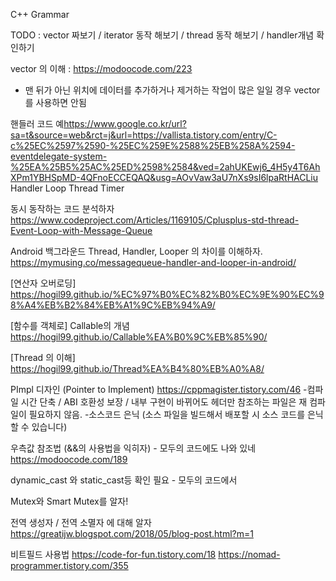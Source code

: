 
C++ Grammar

TODO : vector 짜보기 / iterator 동작 해보기 / thread 동작 해보기 / handler개념 확인하기 

vector 의 이해 : <https://modoocode.com/223>
  - 맨 뒤가 아닌 위치에 데이터를 추가하거나 제거하는 작업이 많은 일일 경우 vector 를 사용하면 안됨

핸들러 코드 예<https://www.google.co.kr/url?sa=t&source=web&rct=j&url=https://vallista.tistory.com/entry/C-c%25EC%2597%2590-%25EC%259E%2588%25EB%258A%2594-eventdelegate-system-%25EA%25B5%25AC%25ED%2598%2584&ved=2ahUKEwj6_4H5y4T6AhXPm1YBHSpMD-4QFnoECCEQAQ&usg=AOvVaw3aU7nXs9sI6lpaRtHACLiu>
Handler Loop Thread Timer 

동시 동작하는 코드 분석하자 <https://www.codeproject.com/Articles/1169105/Cplusplus-std-thread-Event-Loop-with-Message-Queue>

Android 백그라운드 Thread, Handler, Looper 의 차이를 이해하자.
<https://mymusing.co/messagequeue-handler-and-looper-in-android/>

[연산자 오버로딩] <https://hogil99.github.io/%EC%97%B0%EC%82%B0%EC%9E%90%EC%98%A4%EB%B2%84%EB%A1%9C%EB%94%A9/>


[함수를 객체로] Callable의 개념
    <https://hogil99.github.io/Callable%EA%B0%9C%EB%85%90/>

[Thread 의 이해] <https://hogil99.github.io/Thread%EA%B4%80%EB%A0%A8/>

PImpl 디자인 (Pointer to Implement) <https://cppmagister.tistory.com/46>
    -컴파일 시간 단축 / ABI 호환성 보장 / 내부 구현이 바뀌어도 헤더만 참조하는 파일은 재 컴파일이 필요하지 않음.
    -소스코드 은닉 (소스 파일을 빌드해서 배포할 시 소스 코드를 은닉할 수 있습니다)

우측값 참조법 (&&의 사용법을 익히자) - 모두의 코드에도 나와 있네 <https://modoocode.com/189>

dynamic_cast 와 static_cast등 확인 필요 - 모두의 코드에서

Mutex와 Smart Mutex를 알자!

전역 생성자 / 전역 소멸자 에 대해 알자 <https://greatijw.blogspot.com/2018/05/blog-post.html?m=1>

비트필드 사용법 <https://code-for-fun.tistory.com/18>
             <https://nomad-programmer.tistory.com/355>
